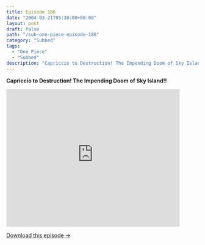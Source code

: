 ```yaml
---
title: Episode 186
date: "2004-03-21T05:30:00+00:00"
layout: post
draft: false
path: "/sub-one-piece-episode-186"
category: "Subbed"
tags:
  - "One Piece"
  - "Subbed"
description: "Capriccio to Destruction! The Impending Doom of Sky Island!!"
---
```


**Capriccio to Destruction! The Impending Doom of Sky Island!!**

<iframe width="640" height="360" src="https://www.rapidvideo.com/e/FXQGIXO5WW" frameborder="0" marginwidth=0 marginheight=0 scrolling=no allowfullscreen style="max-width:90%;"></iframe>

<a href="http://ouo.io/qs/eCodkFEQ?s=https://www.rapidvideo.com/d/FXQGIXO5WW" class="styled_a">Download this episode →</a>

